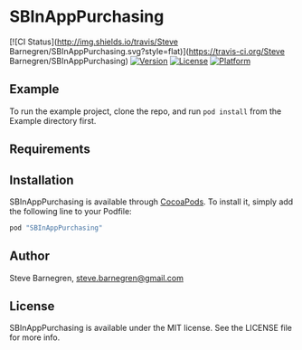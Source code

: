 # SBInAppPurchasing

[![CI Status](http://img.shields.io/travis/Steve Barnegren/SBInAppPurchasing.svg?style=flat)](https://travis-ci.org/Steve Barnegren/SBInAppPurchasing)
[![Version](https://img.shields.io/cocoapods/v/SBInAppPurchasing.svg?style=flat)](http://cocoapods.org/pods/SBInAppPurchasing)
[![License](https://img.shields.io/cocoapods/l/SBInAppPurchasing.svg?style=flat)](http://cocoapods.org/pods/SBInAppPurchasing)
[![Platform](https://img.shields.io/cocoapods/p/SBInAppPurchasing.svg?style=flat)](http://cocoapods.org/pods/SBInAppPurchasing)

## Example

To run the example project, clone the repo, and run `pod install` from the Example directory first.

## Requirements

## Installation

SBInAppPurchasing is available through [CocoaPods](http://cocoapods.org). To install
it, simply add the following line to your Podfile:

```ruby
pod "SBInAppPurchasing"
```

## Author

Steve Barnegren, steve.barnegren@gmail.com

## License

SBInAppPurchasing is available under the MIT license. See the LICENSE file for more info.
